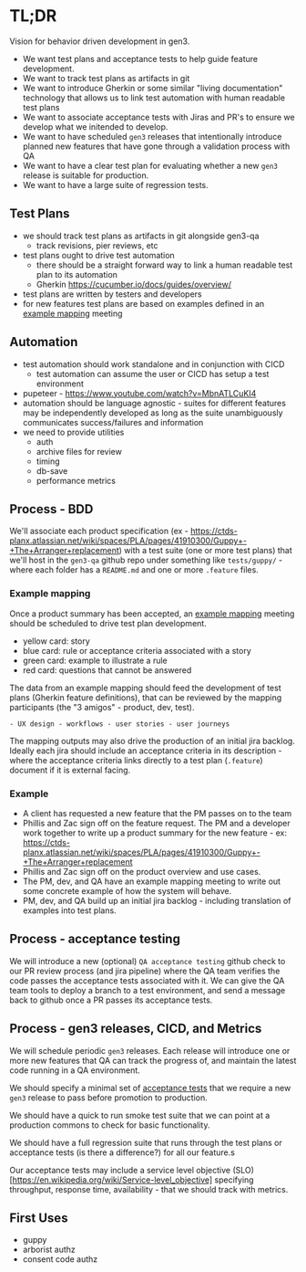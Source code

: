# TL;DR

Vision for behavior driven development in gen3.
* We want test plans and acceptance tests to help guide feature development.
* We want to track test plans as artifacts in git
* We want to introduce Gherkin or some similar "living documentation" technology
that allows us to link test automation with human readable test plans
* We want to associate acceptance tests with Jiras and PR's to ensure we develop what we initended to develop.
* We want to have scheduled `gen3` releases that intentionally introduce planned new features that have gone through a validation process with QA
* We want to have a clear test plan for evaluating whether a
new `gen3` release is suitable for production.
* We want to have a large suite of regression tests.


## Test Plans

* we should track test plans as artifacts in git alongside gen3-qa 
    - track revisions, pier reviews, etc
* test plans ought to drive test automation
    - there should be a straight forward way to link a human readable test plan to its automation
    - Gherkin https://cucumber.io/docs/guides/overview/
* test plans are written by testers and developers
* for new features test plans are based on examples defined in an
[example mapping](https://cucumber.io/docs/bdd/example-mapping/) meeting

## Automation

* test automation should work standalone and in conjunction with CICD
    - test automation can assume the user or CICD has setup a test environment
* pupeteer - https://www.youtube.com/watch?v=MbnATLCuKI4
* automation should be language agnostic - suites for different features may be independently developed as long as the suite unambiguously communicates success/failures and information
* we need to provide utilities 
   - auth 
   - archive files for review
   - timing
   - db-save
   - performance metrics

## Process - BDD

We'll associate each product specification (ex - https://ctds-planx.atlassian.net/wiki/spaces/PLA/pages/41910300/Guppy+-+The+Arranger+replacement) with
a test suite (one or more test plans) that we'll host in the `gen3-qa` github repo
under something like `tests/guppy/` - where each folder has a `README.md` and one or more `.feature` files.

### Example mapping

Once a product summary has been accepted, an [example mapping](https://cucumber.io/docs/bdd/example-mapping/) meeting should be scheduled to drive test plan development.

* yellow card: story
* blue card: rule or acceptance criteria associated with a story
* green card: example to illustrate a rule
* red card: questions that cannot be answered

The data from an example mapping should feed the development of test plans (Gherkin feature definitions), that can be reviewed by the mapping participants (the "3 amigos" - product, dev, test).

    - UX design - workflows - user stories - user journeys

The mapping outputs may also drive the production of an initial jira backlog.
Ideally each jira should include an acceptance criteria in its description - where the
acceptance criteria links directly to a test plan (`.feature`) document if it is external facing.

### Example

* A client has requested a new feature that the PM passes on to the team
* Phillis and Zac sign off on the feature request.  The PM and a developer work together to write up a product summary for the new feature - ex: https://ctds-planx.atlassian.net/wiki/spaces/PLA/pages/41910300/Guppy+-+The+Arranger+replacement
* Phillis and Zac sign off on the product overview and use cases.
* The PM, dev, and QA have an example mapping meeting to write out some concrete example of how the system will behave.
* PM, dev, and QA build up an initial jira backlog - including translation of examples into test plans.

## Process - acceptance testing

We will introduce a new (optional) `QA acceptance testing` github check to our PR review process (and jira pipeline) where the QA team verifies the code passes the acceptance tests 
associated with it.  We can give the QA team tools to deploy a branch to a test environment, and send a message back to github once a PR passes its acceptance tests.

## Process - gen3 releases, CICD, and Metrics

We will schedule periodic `gen3` releases. 
Each release will introduce one or more new
features that QA can track the progress of, and maintain the
latest code running in a QA environment.

We should specify a minimal set of [acceptance tests](https://en.wikipedia.org/wiki/Acceptance_testing) that we
require a new `gen3` release to pass before promotion to production.
    
We should have a quick to run smoke test suite that we can point at a production
commons to check for basic functionality.

We should have a full regression suite that runs through the test plans or
acceptance tests (is there a difference?) for all our feature.s

Our acceptance tests may include a service level objective (SLO)[https://en.wikipedia.org/wiki/Service-level_objective] specifying
throughput, response time, availability - that we should track with metrics.


## First Uses

* guppy
* arborist authz
* consent code authz
